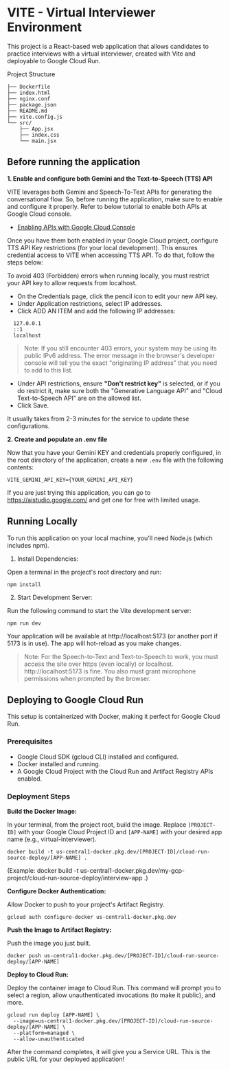 # VITE - Virtual Interviewer Environment

This project is a React-based web application that allows candidates to practice interviews with a virtual interviewer, created with Vite and deployable to Google Cloud Run.

Project Structure

```/
├── Dockerfile
├── index.html
├── nginx.conf
├── package.json
├── README.md
├── vite.config.js
└── src/
    ├── App.jsx
    ├── index.css
    └── main.jsx
```

## Before running the application

**1. Enable and configure both Gemini and the Text-to-Speech (TTS) API**

VITE leverages both Gemini and Speech-To-Text APIs for generating the conversational flow. So, before running the application, make sure to enable and configure it properly. Refer to below tutorial to enable both APIs at Google Cloud console.

* <a href="https://cloud.google.com/endpoints/docs/openapi/enable-api" target="_blank">Enabling APIs with Google Cloud Console</a>

Once you have them both enabled in your Google Cloud project, configure TTS API Key restrictions (for your local development). This ensures credential access to VITE when accessing TTS API. To do that, follow the steps below:

To avoid 403 (Forbidden) errors when running locally, you must restrict your API key to allow requests from localhost.

* On the Credentials page, click the pencil icon to edit your new API key.
* Under Application restrictions, select IP addresses.
* Click ADD AN ITEM and add the following IP addresses:
```
  127.0.0.1
  ::1
  localhost
  ```

> Note: If you still encounter 403 errors, your system may be using its public IPv6 address. The error message in the browser's developer console will tell you the exact "originating IP address" that you need to add to this list.

* Under API restrictions, ensure **"Don't restrict key"** is selected, or if you do restrict it, make sure both the "Generative Language API" and "Cloud Text-to-Speech API" are on the allowed list.
* Click Save.

It usually takes from 2-3 minutes for the service to update these configurations.

**2. Create and populate an .env file**

Now that you have your Gemini KEY and credentials properly configured, in the root directory of the application, create a new ```.env``` file with the following contents:

```
VITE_GEMINI_API_KEY={YOUR_GEMINI_API_KEY}
```

If you are just trying this application, you can go to <a href="https://aistudio.google.com/" target="_blank">https://aistudio.google.com/</a> and get one for free with limited usage.

## Running Locally

To run this application on your local machine, you'll need Node.js (which includes npm).

1. Install Dependencies:

Open a terminal in the project's root directory and run:

```
npm install
```

2. Start Development Server:

Run the following command to start the Vite development server:

```
npm run dev
```

Your application will be available at http://localhost:5173 (or another port if 5173 is in use). The app will hot-reload as you make changes.

> Note: For the Speech-to-Text and Text-to-Speech to work, you must access the site over https (even locally) or localhost. http://localhost:5173 is fine. You also must grant microphone permissions when prompted by the browser.

## Deploying to Google Cloud Run

This setup is containerized with Docker, making it perfect for Google Cloud Run.

### Prerequisites

* Google Cloud SDK (gcloud CLI) installed and configured.
* Docker installed and running.
* A Google Cloud Project with the Cloud Run and Artifact Registry APIs enabled.

### Deployment Steps

**Build the Docker Image:**

In your terminal, from the project root, build the image. Replace ```[PROJECT-ID]``` with your Google Cloud Project ID and ```[APP-NAME]``` with your desired app name (e.g., virtual-interviewer).

```
docker build -t us-central1-docker.pkg.dev/[PROJECT-ID]/cloud-run-source-deploy/[APP-NAME] .
```

(Example: docker build -t us-central1-docker.pkg.dev/my-gcp-project/cloud-run-source-deploy/interview-app .)

**Configure Docker Authentication:**

Allow Docker to push to your project's Artifact Registry.

```
gcloud auth configure-docker us-central1-docker.pkg.dev
```

**Push the Image to Artifact Registry:**

Push the image you just built.

```
docker push us-central1-docker.pkg.dev/[PROJECT-ID]/cloud-run-source-deploy/[APP-NAME]
```

**Deploy to Cloud Run:**

Deploy the container image to Cloud Run. This command will prompt you to select a region, allow unauthenticated invocations (to make it public), and more.

```
gcloud run deploy [APP-NAME] \
  --image=us-central1-docker.pkg.dev/[PROJECT-ID]/cloud-run-source-deploy/[APP-NAME] \
  --platform=managed \
  --allow-unauthenticated
```

After the command completes, it will give you a Service URL. This is the public URL for your deployed application!